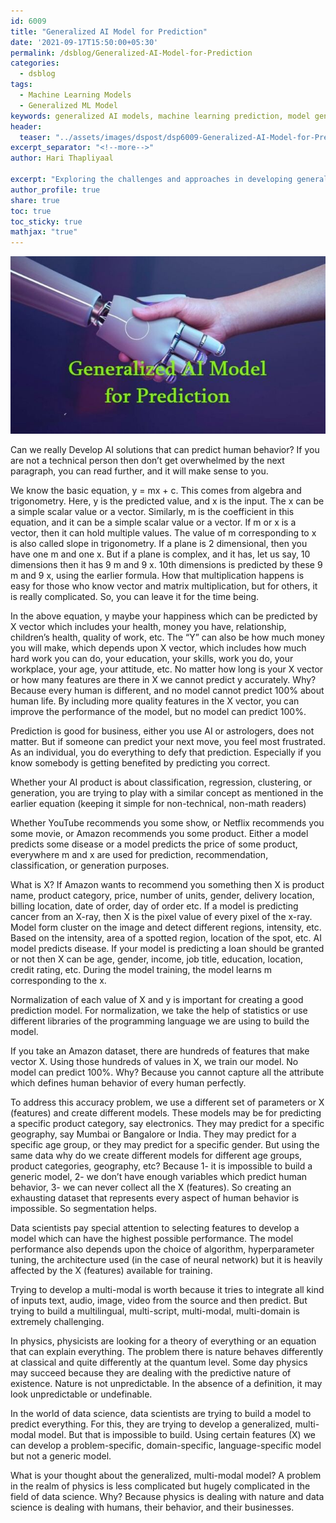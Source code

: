 ```yaml
---
id: 6009    
title: "Generalized AI Model for Prediction"
date: '2021-09-17T15:50:00+05:30'
permalink: /dsblog/Generalized-AI-Model-for-Prediction
categories:
  - dsblog
tags:
  - Machine Learning Models  
  - Generalized ML Model 
keywords: generalized AI models, machine learning prediction, model generalization, multi-modal AI, feature selection, model performance, predictive modeling, AI model development, model accuracy, model scalability
header:
  teaser: "../assets/images/dspost/dsp6009-Generalized-AI-Model-for-Prediction.jpg"
excerpt_separator: "<!--more-->"   
author: Hari Thapliyaal   

excerpt: "Exploring the challenges and approaches in developing generalized AI models for prediction tasks. Learn about multi-modal integration, feature selection, and balancing model accuracy with generalization capabilities."
author_profile: true   
share: true   
toc: true   
toc_sticky: true 
mathjax: "true"
---
```


![Generalized AI Model for Prediction](../assets/images/dspost/dsp6009-Generalized-AI-Model-for-Prediction.jpg)   

Can we really Develop AI solutions that can predict human behavior? If you are not a technical person then don’t get overwhelmed by the next paragraph, you can read further, and it will make sense to you.

We know the basic equation, y = mx + c. This comes from algebra and trigonometry. Here, y is the predicted value, and x is the input. The x can be a simple scalar value or a vector. Similarly, m is the coefficient in this equation, and it can be a simple scalar value or a vector. If m or x is a vector, then it can hold multiple values. The value of m corresponding to x is also called slope in trigonometry. If a plane is 2 dimensional, then you have one m and one x. But if a plane is complex, and it has, let us say, 10 dimensions then it has 9 m and 9 x. 10th dimensions is predicted by these 9 m and 9 x, using the earlier formula. How that multiplication happens is easy for those who know vector and matrix multiplication, but for others, it is really complicated. So, you can leave it for the time being.

In the above equation, y maybe your happiness which can be predicted by X vector which includes your health, money you have, relationship, children’s health, quality of work, etc. The “Y” can also be how much money you will make, which depends upon X vector, which includes how much hard work you can do, your education, your skills, work you do, your workplace, your age, your attitude, etc. No matter how long is your X vector or how many features are there in X we cannot predict y accurately. Why? Because every human is different, and no model cannot predict 100% about human life. By including more quality features in the X vector, you can improve the performance of the model, but no model can predict 100%.

Prediction is good for business, either you use AI or astrologers, does not matter. But if someone can predict your next move, you feel most frustrated. As an individual, you do everything to defy that prediction. Especially if you know somebody is getting benefited by predicting you correct. 

Whether your AI product is about classification, regression, clustering, or generation, you are trying to play with a similar concept as mentioned in the earlier equation (keeping it simple for non-technical, non-math readers)

Whether YouTube recommends you some show, or Netflix recommends you some movie, or Amazon recommends you some product. Either a model predicts some disease or a model predicts the price of some product, everywhere m and x are used for prediction, recommendation, classification, or generation purposes.

What is X? If Amazon wants to recommend you something then X is product name, product category, price, number of units, gender, delivery location, billing location, date of order, day of order etc. If a model is predicting cancer from an X-ray, then X is the pixel value of every pixel of the x-ray. Model form cluster on the image and detect different regions, intensity, etc. Based on the intensity, area of a spotted region, location of the spot, etc. AI model predicts disease. If your model is predicting a loan should be granted or not then X can be age, gender, income, job title, education, location, credit rating, etc. During the model training, the model learns m corresponding to the x.

Normalization of each value of X and y is important for creating a good prediction model. For normalization, we take the help of statistics or use different libraries of the programming language we are using to build the model.

If you take an Amazon dataset, there are hundreds of features that make vector X. Using those hundreds of values in X, we train our model. No model can predict 100%. Why? Because you cannot capture all the attribute which defines human behavior of every human perfectly.

To address this accuracy problem, we use a different set of parameters or X (features) and create different models. These models may be for predicting a specific product category, say electronics. They may predict for a specific geography, say Mumbai or Bangalore or India. They may predict for a specific age group, or they may predict for a specific gender. But using the same data why do we create different models for different age groups, product categories, geography, etc? Because 1- it is impossible to build a generic model, 2- we don’t have enough variables which predict human behavior, 3- we can never collect all the X (features). So creating an exhausting dataset that represents every aspect of human behavior is impossible. So segmentation helps.

Data scientists pay special attention to selecting features to develop a model which can have the highest possible performance. The model performance also depends upon the choice of algorithm, hyperparameter tuning, the architecture used (in the case of neural network) but it is heavily affected by the X (features) available for training.

Trying to develop a multi-modal is worth because it tries to integrate all kind of inputs text, audio, image, video from the source and then predict. But trying to build a multilingual, multi-script, multi-modal, multi-domain is extremely challenging. 

In physics, physicists are looking for a theory of everything or an equation that can explain everything. The problem there is nature behaves differently at classical and quite differently at the quantum level. Some day physics may succeed because they are dealing with the predictive nature of existence. Nature is not unpredictable. In the absence of a definition, it may look unpredictable or undefinable.

In the world of data science, data scientists are trying to build a model to predict everything. For this, they are trying to develop a generalized, multi-modal model. But that is impossible to build. Using certain features (X) we can develop a problem-specific, domain-specific, language-specific model but not a generic model.

What is your thought about the generalized, multi-modal model? A problem in the realm of physics is less complicated but hugely complicated in the field of data science. Why? Because physics is dealing with nature and data science is dealing with humans, their behavior, and their businesses.
